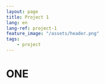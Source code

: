 ```yaml
---
layout: page
title: Project 1
lang: en
lang-ref: project-1
feature_image: "/assets/header.png"
tags:
    - project
---
```


# ONE